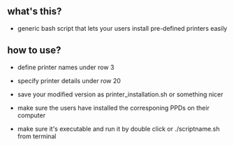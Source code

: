what's this?
-------------------
- generic bash script that lets your users install pre-defined printers easily


how to use?
-------------------
- define printer names under row 3
- specify printer details under row 20 
- save your modified version as printer_installation.sh or something nicer

- make sure the users have installed the corresponing PPDs on their computer
- make sure it's executable and run it by double click or ./scriptname.sh from terminal
